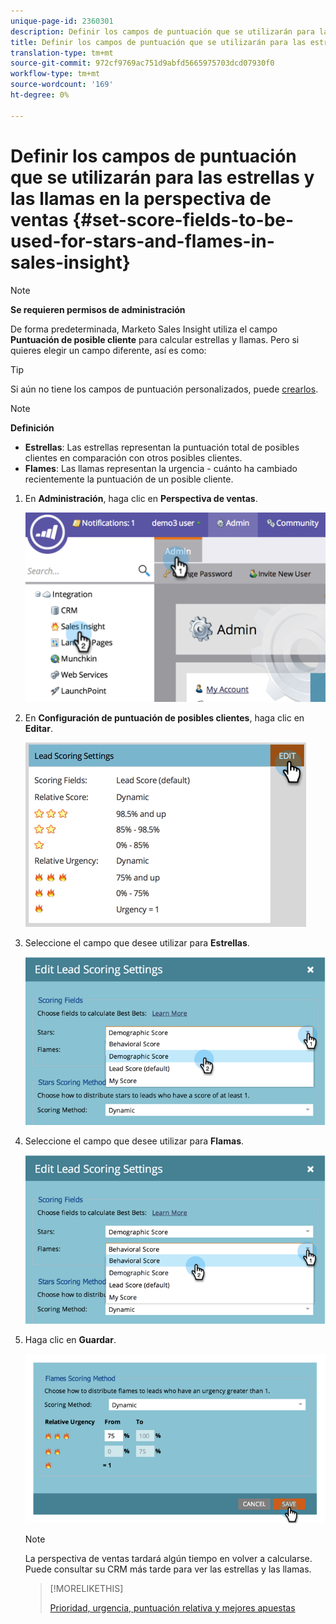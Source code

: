 ```yaml
---
unique-page-id: 2360301
description: Definir los campos de puntuación que se utilizarán para las estrellas y las llamas en la perspectiva de ventas - Documentos de marketing - Documentación del producto
title: Definir los campos de puntuación que se utilizarán para las estrellas y las llamas en la perspectiva de ventas
translation-type: tm+mt
source-git-commit: 972cf9769ac751d9abfd5665975703dcd07930f0
workflow-type: tm+mt
source-wordcount: '169'
ht-degree: 0%

---
```



# Definir los campos de puntuación que se utilizarán para las estrellas y las llamas en la perspectiva de ventas {#set-score-fields-to-be-used-for-stars-and-flames-in-sales-insight}

>[!NOTE]
>
>**Se requieren permisos de administración**

De forma predeterminada, Marketo Sales Insight utiliza el campo **Puntuación de posible cliente** para calcular estrellas y llamas. Pero si quieres elegir un campo diferente, así es como:

>[!TIP]
>
>Si aún no tiene los campos de puntuación personalizados, puede [crearlos](/help/marketo/product-docs/administration/field-management/create-a-custom-field-in-marketo.md).

>[!NOTE]
>
>**Definición**
>
>* **Estrellas**: Las estrellas representan la puntuación total de posibles clientes en comparación con otros posibles clientes.
>* **Flames**: Las llamas representan la urgencia - cuánto ha cambiado recientemente la puntuación de un posible cliente.

>



1. En **Administración**, haga clic en **Perspectiva de ventas**.

   ![](assets/image2014-9-16-13-3a27-3a19.png)

1. En **Configuración de puntuación de posibles clientes**, haga clic en **Editar**.

   ![](assets/image2014-9-16-13-3a27-3a33.png)

1. Seleccione el campo que desee utilizar para **Estrellas**.

   ![](assets/image2014-9-16-13-3a27-3a45.png)

1. Seleccione el campo que desee utilizar para **Flamas**.

   ![](assets/image2014-9-16-13-3a28-3a1.png)

1. Haga clic en **Guardar**.

   ![](assets/image2014-9-16-13-3a28-3a18.png)

   >[!NOTE]
   >
   >La perspectiva de ventas tardará algún tiempo en volver a calcularse. Puede consultar su CRM más tarde para ver las estrellas y las llamas.

   >[!MORELIKETHIS]
   >
   >[Prioridad, urgencia, puntuación relativa y mejores apuestas](/help/marketo/product-docs/marketo-sales-insight/msi-for-salesforce/features/stars-and-flames/priority-urgency-relative-score-and-best-bets.md)
